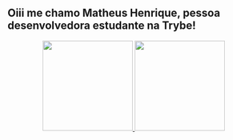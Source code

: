 ## Oiii me chamo Matheus Henrique, pessoa desenvolvedora estudante na Trybe!

<div align="center">
  <a href="https://github.com/yMaatheus">
  <img height="180em" src="https://github-readme-stats.vercel.app/api?username=yMaatheus&show_icons=true&theme=dark&include_all_commits=true&count_private=true"/>
  <img height="180em" src="https://github-readme-stats.vercel.app/api/top-langs/?username=yMaatheus&layout=compact&langs_count=7&theme=dark"/>
</div>
